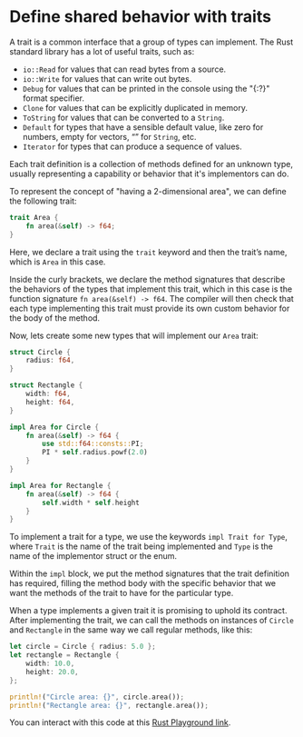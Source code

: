 # Define shared behavior with traits

A trait is a common interface that a group of types can implement. The Rust standard library has a lot of useful traits, such as:

- `io::Read` for values that can read bytes from a source.
- `io::Write` for values that can write out bytes.
- `Debug` for values that can be printed in the console using the "{:?}" format specifier.
- `Clone` for values that can be explicitly duplicated in memory.
- `ToString` for values that can be converted to a `String`.
- `Default` for types that have a sensible default value, like zero for numbers, empty for vectors, “” for `String`, etc.
- `Iterator` for types that can produce a sequence of values.

Each trait definition is a collection of methods defined for an unknown type, usually representing a capability or behavior that it's implementors can do.

To represent the concept of "having a 2-dimensional area", we can define the following trait:

```rust
trait Area {
    fn area(&self) -> f64;
}
```

Here, we declare a trait using the `trait` keyword and then the trait’s name, which is `Area` in this case.

Inside the curly brackets, we declare the method signatures that describe the behaviors of the types that implement this trait, which in this case is the function signature `fn area(&self) -> f64`. The compiler will then check that each type implementing this trait must provide its own custom behavior for the body of the method.

Now, lets create some new types that will implement our `Area` trait:

```rust
struct Circle {
    radius: f64,
}

struct Rectangle {
    width: f64,
    height: f64,
}

impl Area for Circle {
    fn area(&self) -> f64 {
        use std::f64::consts::PI;
        PI * self.radius.powf(2.0)
    }
}

impl Area for Rectangle {
    fn area(&self) -> f64 {
        self.width * self.height
    }
}
```

To implement a trait for a type, we use the keywords `impl Trait for Type`, where `Trait` is the name of the trait being implemented and `Type` is the name of the implementor struct or the enum.

Within the `impl` block, we put the method signatures that the trait definition has required, filling the method body with the specific behavior that we want the methods of the trait to have for the particular type.

When a type implements a given trait it is promising to uphold its contract. After implementing the trait, we can call the methods on instances of `Circle` and `Rectangle` in the same way we call regular methods, like this:

```rust
let circle = Circle { radius: 5.0 };
let rectangle = Rectangle {
    width: 10.0,
    height: 20.0,
};

println!("Circle area: {}", circle.area());
println!("Rectangle area: {}", rectangle.area());
```

You can interact with this code at this [Rust Playground link](https://play.rust-lang.org/?version=stable&mode=debug&edition=2018&gist=62d721bd992978bf8c822154b65c013f).
